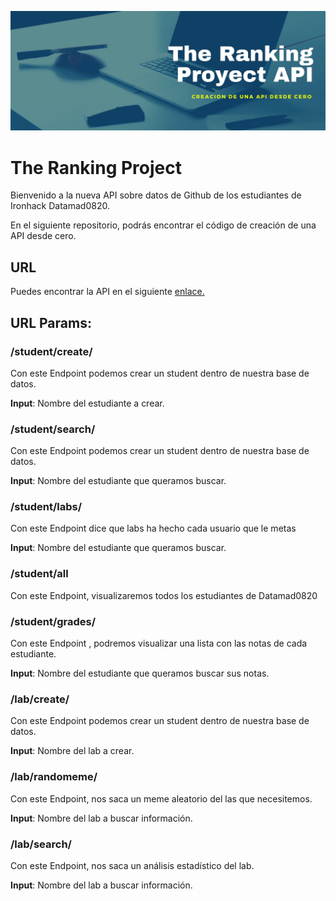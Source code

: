 ![](./input/im.jpg)

# The Ranking Project

Bienvenido a la nueva API sobre datos de Github de los estudiantes de Ironhack Datamad0820. 

En el siguiente repositorio, podrás encontrar el código de creación de una API desde cero. 

## URL

Puedes encontrar la API en el siguiente [enlace.](https://therankingproject.herokuapp.com/)

## URL Params:

### /student/create/<name>

Con este Endpoint podemos crear un student dentro de nuestra base de datos. 

**Input**: Nombre del estudiante a crear. 

### /student/search/<name>

Con este Endpoint podemos crear un student dentro de nuestra base de datos. 

**Input**: Nombre del estudiante que queramos buscar. 

### /student/labs/<name>
 
Con este Endpoint dice que labs ha hecho cada usuario que le metas

**Input**: Nombre del estudiante que queramos buscar. 

### /student/all

Con este Endpoint, visualizaremos todos los estudiantes de Datamad0820

### /student/grades/<name>

Con este Endpoint , podremos visualizar una lista con las notas de cada estudiante. 


**Input**: Nombre del estudiante que queramos buscar sus notas. 

### /lab/create/<name>

Con este Endpoint podemos crear un student dentro de nuestra base de datos. 

**Input**: Nombre del lab a crear. 

### /lab/randomeme/<lab>

Con este Endpoint, nos saca un meme aleatorio del las que necesitemos. 

**Input**: Nombre del lab a  buscar información. 


### /lab/search/<name>

Con este Endpoint, nos saca un análisis estadístico del lab. 

**Input**: Nombre del lab a  buscar información. 

## 
